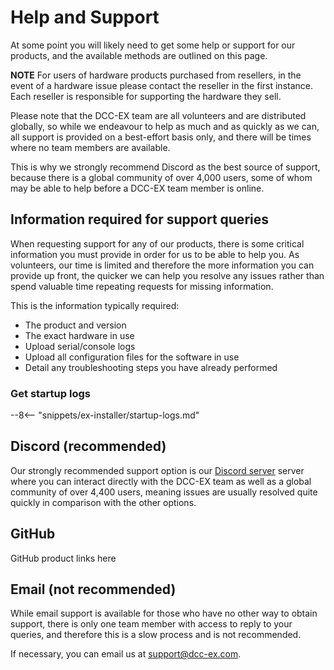 # Help and Support

At some point you will likely need to get some help or support for our products, and the available methods are outlined on this page.

**NOTE** For users of hardware products purchased from resellers, in the event of a hardware issue please contact the reseller in the first instance. Each reseller is responsible for supporting the hardware they sell.

Please note that the DCC-EX team are all volunteers and are distributed globally, so while we endeavour to help as much and as quickly as we can, all support is provided on a best-effort basis only, and there will be times where no team members are available.

This is why we strongly recommend Discord as the best source of support, because there is a global community of over 4,000 users, some of whom may be able to help before a DCC-EX team member is online.

## Information required for support queries

When requesting support for any of our products, there is some critical information you must provide in order for us to be able to help you. As volunteers, our time is limited and therefore the more information you can provide up front, the quicker we can help you resolve any issues rather than spend valuable time repeating requests for missing information.

This is the information typically required:

- The product and version
- The exact hardware in use
- Upload serial/console logs
- Upload all configuration files for the software in use
- Detail any troubleshooting steps you have already performed

### Get startup logs

--8<-- "snippets/ex-installer/startup-logs.md"

## Discord (recommended)

Our strongly recommended support option is our [Discord server](/support/1-discord.md) server where you can interact directly with the DCC-EX team as well as a global community of over 4,400 users, meaning issues are usually resolved quite quickly in comparison with the other options.

## GitHub

GitHub product links here

## Email (not recommended)

While email support is available for those who have no other way to obtain support, there is only one team member with access to reply to your queries, and therefore this is a slow process and is not recommended.

If necessary, you can email us at <support@dcc-ex.com>.
